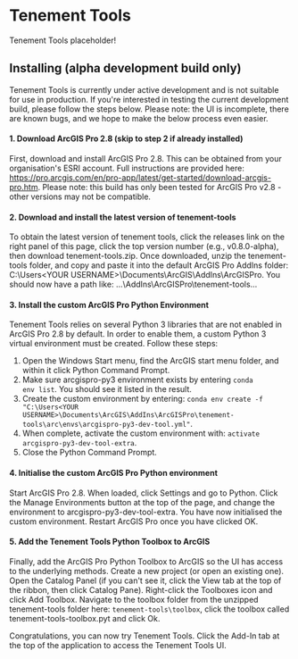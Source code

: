 # Tenement Tools
Tenement Tools placeholder!

## Installing (alpha development build only)
Tenement Tools is currently under active development and is not suitable for use in production. If you're interested in testing the current development build, please follow the steps below. Please note: the UI is incomplete, there are known bugs, and we hope to make the below process even easier.

#### 1. Download ArcGIS Pro 2.8 (skip to step 2 if already installed)
First, download and install ArcGIS Pro 2.8. This can be obtained from your organisation's ESRI account. Full instructions are provided here: https://pro.arcgis.com/en/pro-app/latest/get-started/download-arcgis-pro.htm. Please note: this build has only been tested for ArcGIS Pro v2.8 - other versions may not be compatible.

#### 2. Download and install the latest version of tenement-tools
To obtain the latest version of tenement tools, click the releases link on the right panel of this page, click the top version number (e.g., v0.8.0-alpha), then download tenement-tools.zip. Once downloaded, unzip the tenement-tools folder, and copy and paste it into the default ArcGIS Pro AddIns folder: C:\Users\<YOUR USERNAME>\Documents\ArcGIS\AddIns\ArcGISPro. You should now have a path like: ...\AddIns\ArcGISPro\tenement-tools\...

#### 3. Install the custom ArcGIS Pro Python Environment
Tenement Tools relies on several Python 3 libraries that are not enabled in ArcGIS Pro 2.8 by default. In order to enable them, a custom Python 3 virtual environment must be created. Follow these steps:
1. Open the Windows Start menu, find the ArcGIS start menu folder, and within it click Python Command Prompt.
2. Make sure arcgispro-py3 environment exists by entering <code>conda env list</code>. You should see it listed in the result.
3. Create the custom environment by entering: <code>conda env create -f "C:\Users\<YOUR USERNAME>\Documents\ArcGIS\AddIns\ArcGISPro\tenement-tools\arc\envs\arcgispro-py3-dev-tool.yml"</code>.
4. When complete, activate the custom environment with: <code>activate arcgispro-py3-dev-tool-extra</code>.
5. Close the Python Command Prompt.
  
#### 4. Initialise the custom ArcGIS Pro Python environment
Start ArcGIS Pro 2.8. When loaded, click Settings and go to Python. Click the Manage Environments button at the top of the page, and change the environment to arcgispro-py3-dev-tool-extra. You have now initialised the custom environment. Restart ArcGIS Pro once you have clicked OK.

#### 5. Add the Tenement Tools Python Toolbox to ArcGIS
Finally, add the ArcGIS Pro Python Toolbox to ArcGIS so the UI has access to the underlying methods. Create a new project (or open an existing one). Open the Catalog Panel (if you can't see it, click the View tab at the top of the ribbon, then click Catalog Pane). Right-click the Toolboxes icon and click Add Toolbox. Navigate to the toolbox folder from the unzipped tenement-tools folder here: <code>tenement-tools\toolbox</code>, click the toolbox called tenement-tools-toolbox.pyt and click Ok.

Congratulations, you can now try Tenement Tools. Click the Add-In tab at the top of the application to access the Tenement Tools UI.
